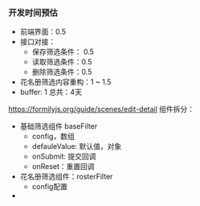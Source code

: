### 开发时间预估
- 前端界面：0.5
- 接口对接：
	- 保存筛选条件： 0.5
	- 读取筛选条件：0.5
	- 删除筛选条件：0.5
- 花名册筛选内容重构：1 ~ 1.5
- buffer:  1
总共：4天

https://formilyjs.org/guide/scenes/edit-detail
组件拆分：
- 基础筛选组件 baseFilter
	- config，数组
	- defauleValue: 默认值，对象
	- onSubmit: 提交回调
	- onReset：重置回调
- 花名册筛选组件：rosterFilter
	- config配置
- 